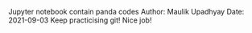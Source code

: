 Jupyter notebook contain panda codes
Author: Maulik Upadhyay
Date: 2021-09-03
Keep practicising git!
Nice job!
